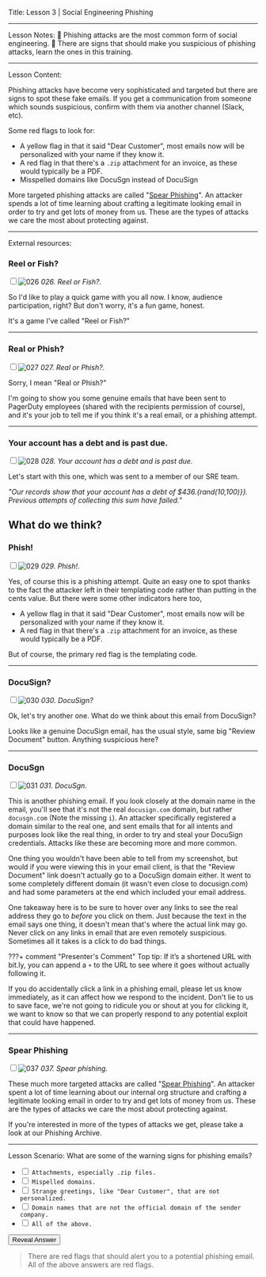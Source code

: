 Title:
Lesson 3 | Social Engineering Phishing

---

Lesson Notes:
:dart: Phishing attacks are the most common form of social engineering.
:dart: There are signs that should make you suspicious of phishing attacks, learn the ones in this training.

---

Lesson Content:

Phishing attacks have become very sophisticated and targeted but there are signs to spot these fake emails. If you get a communication from someone which sounds suspicious, confirm with them via another channel (Slack, etc).

Some red flags to look for:
* A yellow flag in that it said "Dear Customer", most emails now will be personalized with your name if they know it.
* A red flag in that there's a `.zip` attachment for an invoice, as these would typically be a PDF.
* Misspelled domains like DocuSgn instead of DocuSign

More targeted phishing attacks are called "[Spear Phishing](https://en.wikipedia.org/wiki/Phishing#Spear_phishing)". An attacker spends a lot of time learning about crafting a legitimate looking email in order to try and get lots of money from us. These are the types of attacks we care the most about protecting against.

---

External resources:

### Reel or Fish?

<input type="checkbox" id="026" /><label for="026">![026](../Slides/for_everyone.026.jpeg)</label>
_026. Reel or Fish?._

So I'd like to play a quick game with you all now. I know, audience participation, right? But don't worry, it's a fun game, honest.

It's a game I've called "Reel or Fish?"

---

### Real or Phish?

<input type="checkbox" id="027" /><label for="027">![027](../Slides/for_everyone.027.jpeg)</label>
_027. Real or Phish?._

Sorry, I mean "Real or Phish?"

I'm going to show you some genuine emails that have been sent to PagerDuty employees (shared with the recipients permission of course), and it's your job to tell me if you think it's a real email, or a phishing attempt.

---

### Your account has a debt and is past due.

<input type="checkbox" id="028" /><label for="028">![028](../Slides/for_everyone.028.jpeg)</label>
_028. Your account has a debt and is past due._

Let's start with this one, which was sent to a member of our SRE team.

_"Our records show that your account has a debt of $436.{rand(10,100)}}. Previous attempts of collecting this sum have failed."_

What do we think?
---

### Phish!

<input type="checkbox" id="029" /><label for="029">![029](../Slides/for_everyone.029.jpeg)</label>
_029. Phish!._

Yes, of course this is a phishing attempt. Quite an easy one to spot thanks to the fact the attacker left in their templating code rather than putting in the cents value. But there were some other indicators here too,

* A yellow flag in that it said "Dear Customer", most emails now will be personalized with your name if they know it.
* A red flag in that there's a `.zip` attachment for an invoice, as these would typically be a PDF.

But of course, the primary red flag is the templating code.

---

### DocuSign?

<input type="checkbox" id="030" /><label for="030">![030](../Slides/for_everyone.030.jpeg)</label>
_030. DocuSign?_

Ok, let's try another one. What do we think about this email from DocuSign?

Looks like a genuine DocuSign email, has the usual style, same big "Review Document" button. Anything suspicious here?

---

### DocuSgn

<input type="checkbox" id="031" /><label for="031">![031](../Slides/for_everyone.031.jpeg)</label>
_031. DocuSgn._

This is another phishing email. If you look closely at the domain name in the email, you'll see that it's not the real `docusign.com` domain, but rather `docusgn.com` (Note the missing `i`). An attacker specifically registered a domain similar to the real one, and sent emails that for all intents and purposes look like the real thing, in order to try and steal your DocuSign credentials. Attacks like these are becoming more and more common.

One thing you wouldn't have been able to tell from my screenshot, but would if you were viewing this in your email client, is that the "Review Document" link doesn't actually go to a DocuSign domain either. It went to some completely different domain (it wasn't even close to docusign.com) and had some parameters at the end which included your email address.

One takeaway here is to be sure to hover over any links to see the real address they go to _before_ you click on them. Just because the text in the email says one thing, it doesn't mean that's where the actual link may go. Never click on any links in email that are even remotely suspicious. Sometimes all it takes is a click to do bad things.

???+ comment "Presenter's Comment"
	Top tip: If it’s a shortened URL with bit.ly, you can append a `+` to the URL to see where it goes without actually following it.

If you do accidentally click a link in a phishing email, please let us know immediately, as it can affect how we respond to the incident. Don't lie to us to save face, we're not going to ridicule you or shout at you for clicking it, we want to know so that we can properly respond to any potential exploit that could have happened.

---

### Spear Phishing

<input type="checkbox" id="037" /><label for="037">![037](../Slides/for_everyone.037.jpeg)</label>
_037. Spear phishing._

These much more targeted attacks are called "[Spear Phishing](https://en.wikipedia.org/wiki/Phishing#Spear_phishing)". An attacker spent a lot of time learning about our internal org structure and crafting a legitimate looking email in order to try and get lots of money from us. These are the types of attacks we care the most about protecting against.

If you're interested in more of the types of attacks we get, please take a look at our Phishing Archive.

---

Lesson Scenario:
What are some of the warning signs for phishing emails?

- <input type="checkbox"> `Attachments, especially .zip files.`
- <input type="checkbox"> `Mispelled domains. `
- <input type="checkbox"> `Strange greetings, like "Dear Customer", that are not personalized. `
- <input type="checkbox"> `Domain names that are not the official domain of the sender company.`
- <input type="checkbox"> `All of the above.`

<div class="reveal-answer">
	<button class="button">Reveal Answer</button>
	<blockquote><p>There are red flags that should alert you to a potential phishing email. All of the above answers are red flags.
</p></blockquote> 
